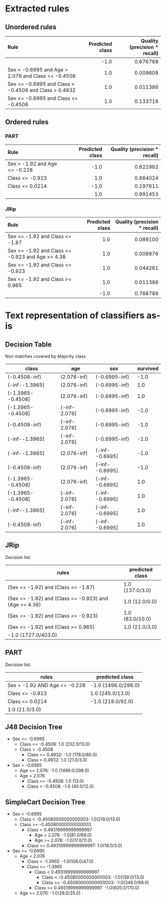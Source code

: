 # Extracted rules

## Unordered rules

| Rule | Predicted class | Quality (precision * recall) |
|:----|----:|----:|
|  | -1.0 | 0.676768 |
| Sex > -0.6995 and Age > 2.076 and Class <= -0.4508 | 1.0 | 0.009608 |
| Sex <= -0.6995 and Class > -0.4508 and Class > 0.4932 | 1.0 | 0.011386 |
| Sex <= -0.6995 and Class <= -0.4508 | 1.0 | 0.133718 |

## Ordered rules

### PART

| Rule | Predicted class | Quality (precision * recall) |
|:----|----:|----:|
| Sex > -1.92 and Age <= -0.228 | -1.0 | 0.622962 |
| Class <= -0.923 | 1.0 | 0.664024 |
| Class <= 0.0214 | -1.0 | 0.197611 |
|  | 1.0 | 0.991453 |


### JRip

| Rule | Predicted class | Quality (precision * recall) |
|:----|----:|----:|
| Sex <= -1.92 and Class <= -1.87 | 1.0 | 0.089100 |
| Sex <= -1.92 and Class <= -0.923 and Age >= 4.38 | 1.0 | 0.008876 |
| Sex <= -1.92 and Class <= -0.923 | 1.0 | 0.044261 |
| Sex <= -1.92 and Class >= 0.965 | 1.0 | 0.011386 |
|  | -1.0 | 0.768789 |


# Text representation of classifiers as-is

## Decision Table

Non matches covered by Majority class

class|age|sex|survived
---|---|---|---
(-0.4508-inf)|(2.076-inf)|(-0.6995-inf)|-1.0
(-inf--1.3965]|(2.076-inf)|(-0.6995-inf)|1.0
(-1.3965--0.4508]|(2.076-inf)|(-0.6995-inf)|1.0
(-1.3965--0.4508]|(-inf-2.076]|(-0.6995-inf)|-1.0
(-0.4508-inf)|(-inf-2.076]|(-0.6995-inf)|-1.0
(-inf--1.3965]|(-inf-2.076]|(-0.6995-inf)|-1.0
(-inf--1.3965]|(2.076-inf)|(-inf--0.6995]|-1.0
(-0.4508-inf)|(2.076-inf)|(-inf--0.6995]|-1.0
(-1.3965--0.4508]|(2.076-inf)|(-inf--0.6995]|1.0
(-1.3965--0.4508]|(-inf-2.076]|(-inf--0.6995]|1.0
(-inf--1.3965]|(-inf-2.076]|(-inf--0.6995]|1.0
(-0.4508-inf)|(-inf-2.076]|(-inf--0.6995]|1.0

## JRip

Decision list:

rules | predicted class
---|---
(Sex <= -1.92) and (Class <= -1.87)|1.0 (137.0/3.0)
(Sex <= -1.92) and (Class <= -0.923) and (Age >= 4.38)|1.0 (12.0/0.0)
(Sex <= -1.92) and (Class <= -0.923)|1.0 (83.0/10.0)
(Sex <= -1.92) and (Class >= 0.965)|1.0 (21.0/3.0)
|-1.0 (1727.0/403.0)


## PART

Decision list:

rules | predicted class
---|---
Sex > -1.92 AND Age <= -0.228|-1.0 (1496.0/298.0)
Class <= -0.923|1.0 (245.0/13.0)
Class <= 0.0214|-1.0 (218.0/92.0)
|1.0 (21.0/3.0)


## J48 Decision Tree

* Sex <= -0.6995
	* Class <= -0.4508: 1.0 (232.0/13.0)
	* Class > -0.4508
		* Class <= 0.4932: -1.0 (178.0/80.0)
		* Class > 0.4932: 1.0 (21.0/3.0)
* Sex > -0.6995
	* Age <= 2.076: -1.0 (1496.0/298.0)
	* Age > 2.076
		* Class <= -0.4508: 1.0 (13.0)
		* Class > -0.4508: -1.0 (40.0/12.0)


## SimpleCart Decision Tree

* Sex < -0.6995
	* Class < -0.45080000000000003: 1.0(219.0/13.0)
	* Class >= -0.45080000000000003
		* Class < 0.49319999999999997
			* Age < 2.076: -1.0(81.0/69.0)
			* Age >= 2.076: -1.0(17.0/11.0)
		* Class >= 0.49319999999999997: 1.0(18.0/3.0)
* Sex >= -0.6995
	* Age < 2.076
		* Class < -1.3965: -1.0(108.0/47.0)
		* Class >= -1.3965
			* Class < 0.49319999999999997
				* Class < -0.45080000000000003: -1.0(139.0/13.0)
				* Class >= -0.45080000000000003: -1.0(346.0/68.0)
			* Class >= 0.49319999999999997: -1.0(605.0/170.0)
	* Age >= 2.076: -1.0(28.0/25.0)


